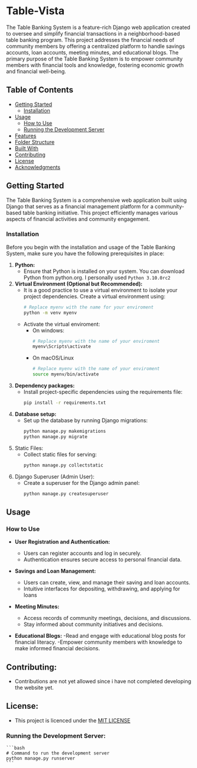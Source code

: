 # Table-Vista

The Table Banking System is a feature-rich Django web application created to oversee and simplify financial transactions in a neighborhood-based table banking program. This project addresses the financial needs of community members by offering a centralized platform to handle savings accounts, loan accounts, meeting minutes, and educational blogs.
The primary purpose of the Table Banking System is to empower community members with financial tools and knowledge, fostering economic growth and financial well-being.

## Table of Contents

- [Getting Started](#getting-started)
  - [Installation](#installation)
- [Usage](#usage)
  - [How to Use](#how-to-use)
  - [Running the Development Server](#running-the-development-server)
- [Features](#features)
- [Folder Structure](#folder-structure)
- [Built With](#built-with)
- [Contributing](#contributing)
- [License](#license)
- [Acknowledgments](#acknowledgments)

## Getting Started

The Table Banking System is a comprehensive web application built using Django that serves as a financial management platform for a community-based table banking initiative. This project efficiently manages various aspects of financial activities and community engagement.

### Installation

Before you begin with the installation and usage of the Table Banking System, make sure you have the following prerequisites in place:

1. **Python:**
    - Ensure that Python is installed on your system. You can download Python from python.org. I personally used `Python 3.10.0rc2`
2. **Virtual Environment (Optional but Recommended):**
    - It is a good practice to use a virtual environment to isolate your project dependencies. Create a virtual environment using:
        ```bash
        # Replace myenv with the name for your enviroment
        python -m venv myenv
        ```
    - Activate the virtual enviroment:
        - On windows:
            ```bash
            # Replace myenv with the name of your enviroment
            myenv\Scripts\activate
            ```
        - On macOS/Linux
            ```bash
            # Replace myenv with the name of your enviroment
            source myenv/bin/activate
            ```
3. **Dependency packages:**
    - Install project-specific dependencies using the requirements file:
        ```bash
        pip install -r requirements.txt
        ```
4. **Database setup:**
    - Set up the database by running Django migrations:
        ```bash
        python manage.py makemigrations
        python manage.py migrate
        ```
5. Static Files:
    - Collect static files for serving:
        ```bash
        python manage.py collectstatic
        ```
6. Django Superuser (Admin User):
    - Create a superuser for the Django admin panel:
        ```bash
        python manage.py createsuperuser
        ```

## Usage

### How to Use

- **User Registration and Authentication:**
    - Users can register accounts and log in securely.
    - Authentication ensures secure access to personal financial data.
- **Savings and Loan Management:**
    - Users can create, view, and manage their saving and loan accounts.
    - Intuitive interfaces for depositing, withdrawing, and applying for loans
- **Meeting Minutes:**
    - Access records of community meetings, decisions, and discussions.
    - Stay informed about community initiatives and decisions.

- **Educational Blogs:**
    -Read and engage with educational blog posts for financial literacy.
    -Empower community members with knowledge to make informed financial decisions.

## Contributing:

- Contributions are not yet allowed since i have not completed developing the website yet.

## License:

- This project is licenced under the <a href="LICENSE">MIT LICENSE</a>

### **Running the Development Server:**
    ```bash
    # Command to run the development server
    python manage.py runserver
    ```

